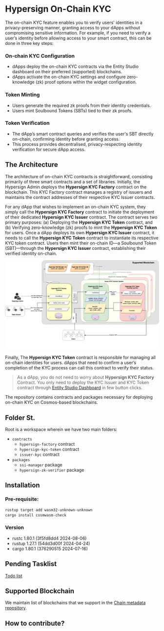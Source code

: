 # Hypersign On-Chain KYC

The on-chain KYC feature enables you to verify users' identities in a privacy-preserving manner, granting access to your dApps without compromising sensitive information. For example, if you need to verify a user’s identity before allowing access to your smart contract, this can be done in three key steps:

### On-chain KYC Configuration
- dApps deploy the on-chain KYC contracts via the Entity Studio dashboard on their preferred (supported) blockchains.
- dApps activate the on-chain KYC settings and configure zero-knowledge (zk) proof options within the widget configuration.

### Token Minting
- Users generate the required zk proofs from their identity credentials.
- Users mint Soulbound Tokens (SBTs) tied to their zk proofs.
### Token Verification
- The dApp’s smart contract queries and verifies the user's SBT directly on-chain, confirming identity before granting access.
- This process provides decentralised, privacy-respecting identity verification for secure dApp access.

## The Architecture

The architecture of on-chain KYC contracts is straightforward, consisting primarily of three smart contracts and a set of libraries. Initially, the Hypersign Admin deploys the **Hypersign KYC Factory** contract on the blockchain. This KYC Factory contract manages a registry of issuers and maintains the contract addresses of their respective KYC Issuer contracts.

For any dApp that wishes to implement an on-chain KYC system, they simply call the **Hypersign KYC Factory** contract to initiate the deployment of their dedicated **Hypersign KYC Issuer** contract. The contract serves two primary purposes: (a) Deploying the **Hypersign KYC Token** contract, and (b) Verifying zero-knowledge (zk) proofs to mint the **Hypersign KYC Token** for users. Once a dApp deploys its own **Hypersign KYC Issuer** contract, it needs to call the **Hypersign KYC Token** contract to instantiate its respective KYC token contract. Users then mint their on-chain ID—a  Soulbound Token (SBT)—through the **Hypersign KYC Issuer** contract, establishing their verified identity on-chain.

![img](./docs/hypersign-kyc-cosm-wasm-contracts-Page-3.drawio.png)

Finally, The **Hypersign KYC Token** contract is responsible for managing all on-chain identities for users. dApps that need to confirm a user’s completion of the KYC process can call this contract to verify their status.

> As a dApp, you do not need to worry about **Hypersign KYC Factory** Contract. You only need to deploy the KYC Issuer and KYC Token contract through [Entity Studio Dashboard](https://docs.hypersign.id/hypersign-kyc/on-chain-kyc/contracts-deployment) in few button clicks. 

The repository contains contracts and packages necessary for deploying on-chain KYC on Cosmos-based blockchains.

## Folder St. 

Root is a workspace wherein we have two main folders:

- `contracts`
    - `hypersign-factory` contract
    - `hypersign-kyc-token` contract
    - `issuer-kyc` contract
- `packages`
    - `ssi-manager` package 
    - `hypersign-zk-verifier` package

## Installation

### Pre-requisite: 

```bash
rustup target add wasm32-unknown-unknown
cargo install cosmwasm-check
```

### Version 

- rustc 1.80.1 (3f5fd8dd4 2024-08-06)
- rustup 1.27.1 (54dd3d00f 2024-04-24)
- cargo 1.80.1 (376290515 2024-07-16)

## Pending Tasklist

[Todo list](/docs/todo.md)

## Supported Blockchain 

We maintain list of blockchains that we support in the [Chain metadata repository](https://github.com/hypersign-protocol/hypersign-kyc-chains-metadata).

## How to contribute?

